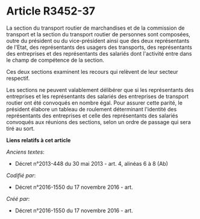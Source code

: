 # Article R3452-37

La section du transport routier de marchandises et de la commission de transport et la section du transport routier de
personnes sont composées, outre du président ou du vice-président ainsi que des deux représentants de l'Etat, des
représentants des usagers des transports, des représentants des entreprises et des représentants des salariés dont l'activité
entre dans le champ de compétence de la section.

Ces deux sections examinent les recours qui relèvent de leur secteur respectif.

Les sections ne peuvent valablement délibérer que si les représentants des entreprises et les représentants des salariés des
entreprises de transport routier ont été convoqués en nombre égal. Pour assurer cette parité, le président élabore un tableau
de roulement déterminant l'identité des représentants des entreprises et celle des représentants des salariés convoqués aux
réunions des sections, selon un ordre de passage qui sera tiré au sort.

**Liens relatifs à cet article**

_Anciens textes_:

  - Décret n°2013-448 du 30 mai 2013 - art. 4, alinéas 6 à 8 (Ab)

_Codifié par_:

  - Décret n°2016-1550 du 17 novembre 2016 - art.

_Créé par_:

  - Décret n°2016-1550 du 17 novembre 2016 - art.
